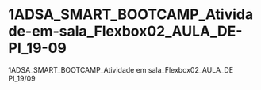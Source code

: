 # 1ADSA_SMART_BOOTCAMP_Atividade-em-sala_Flexbox02_AULA_DE-PI_19-09
1ADSA_SMART_BOOTCAMP_Atividade em sala_Flexbox02_AULA_DE PI_19/09
